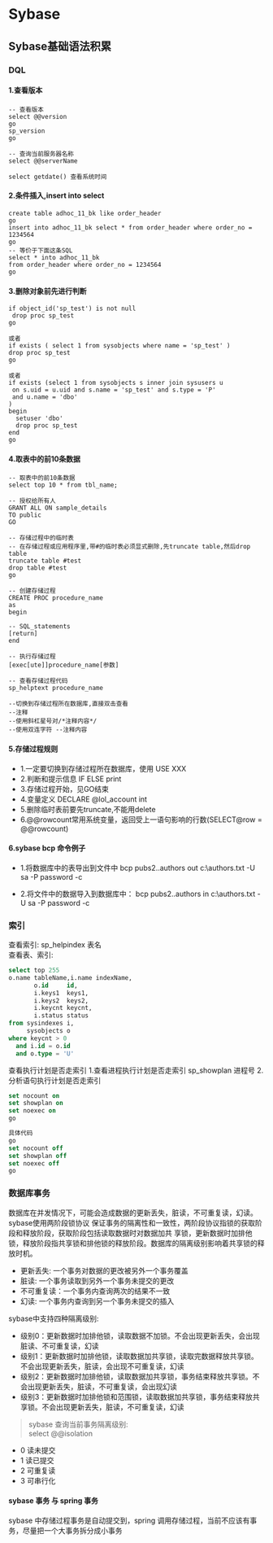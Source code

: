 # Sybase

## Sybase基础语法积累

### DQL

#### 1.查看版本

````shell script
-- 查看版本
select @@version
go
sp_version
go

-- 查询当前服务器名称
select @@serverName

select getdate() 查看系统时间
````

#### 2.条件插入,insert into select

````shell script
create table adhoc_11_bk like order_header
go
insert into adhoc_11_bk select * from order_header where order_no = 1234564
go
-- 等价于下面这条SQL
select * into adhoc_11_bk
from order_header where order_no = 1234564
go
````

#### 3.删除对象前先进行判断

````shell script
if object_id('sp_test') is not null
 drop proc sp_test
go

或者
if exists ( select 1 from sysobjects where name = 'sp_test' )
drop proc sp_test
go

或者
if exists (select 1 from sysobjects s inner join sysusers u
 on s.uid = u.uid and s.name = 'sp_test' and s.type = 'P'
 and u.name = 'dbo'
)
begin
  setuser 'dbo'
  drop proc sp_test
end
go
````

#### 4.取表中的前10条数据

````shell
-- 取表中的前10条数据
select top 10 * from tbl_name;

-- 授权给所有人
GRANT ALL ON sample_details
TO public
GO

-- 存储过程中的临时表
-- 在存储过程或应用程序里,带#的临时表必须显式删除,先truncate table,然后drop table
truncate table #test
drop table #test 
go

-- 创建存储过程
CREATE PROC procedure_name
as
begin

-- SQL_statements
[return]
end

-- 执行存储过程
[exec[ute]]procedure_name[参数]

-- 查看存储过程代码
sp_helptext procedure_name

--切换到存储过程所在数据库,直接双击查看
--注释
--使用斜杠星号对/*注释内容*/
--使用双连字符 --注释内容

````

#### 5.存储过程规则

+ 1.一定要切换到存储过程所在数据库，使用 USE XXX
+ 2.判断和提示信息 IF ELSE print
+ 3.存储过程开始，见GO结束
+ 4.变量定义 DECLARE @lol_account int
+ 5.删除临时表前要先truncate,不能用delete
+ 6.@@rowcount常用系统变量，返回受上一语句影响的行数(SELECT@row = @@rowcount)

#### 6.sybase bcp 命令例子

+ 1.将数据库中的表导出到文件中
  bcp pubs2..authors out c:\authors.txt -U sa -P password -c

+ 2.将文件中的数据导入到数据库中：
  bcp pubs2..authors in c:\authors.txt -U sa -P password -c

### 索引

查看索引:
sp_helpindex 表名  
查看表、索引:

````sql
select top 255
o.name tableName,i.name indexName,
       o.id     id,
       i.keys1  keys1,
       i.keys2  keys2,
       i.keycnt keycnt,
       i.status status
from sysindexes i,
     sysobjects o
where keycnt > 0
  and i.id = o.id
  and o.type = 'U'
````

查看执行计划是否走索引
1.查看进程执行计划是否走索引
sp_showplan 进程号
2.分析语句执行计划是否走索引

````sql
set nocount on
set showplan on
set noexec on
go

具体代码
go
set nocount off
set showplan off
set noexec off
go
````

### 数据库事务

数据库在并发情况下，可能会造成数据的更新丢失，脏读，不可重复读，幻读。sybase使用两阶段锁协议
保证事务的隔离性和一致性，两阶段协议指锁的获取阶段和释放阶段，获取阶段包括读取数据时对数据加共
享锁，更新数据时加排他锁，释放阶段指共享锁和排他锁的释放阶段。数据库的隔离级别影响着共享锁的释放时机。

+ 更新丢失: 一个事务对数据的更改被另外一个事务覆盖
+ 脏读: 一个事务读取到另外一个事务未提交的更改
+ 不可重复读：一个事务内查询两次的结果不一致
+ 幻读: 一个事务内查询到另一个事务未提交的插入

sybase中支持四种隔离级别:

+ 级别0：更新数据时加排他锁，读取数据不加锁。不会出现更新丢失，会出现脏读、不可重复读，幻读
+ 级别1：更新数据时加排他锁，读取数据加共享锁，读取完数据释放共享锁。不会出现更新丢失，脏读，会出现不可重复读，幻读
+ 级别2：更新数据时加排他锁，读取数据加共享锁，事务结束释放共享锁。不会出现更新丢失，脏读，不可重复读，会出现幻读
+ 级别3：更新数据时加排他锁和范围锁，读取数据加共享锁，事务结束释放共享锁。不会出现更新丢失，脏读，不可重复读，幻读

> sybase 查询当前事务隔离级别:  
> select @@isolation

+ 0 读未提交
+ 1 读已提交
+ 2 可重复读
+ 3 可串行化

#### sybase 事务 与 spring 事务

sybase 中存储过程事务是自动提交到，spring 调用存储过程，当前不应该有事务，尽量把一个大事务拆分成小事务
